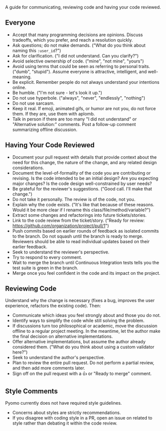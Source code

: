 A guide for communicating, reviewing code and having your code reviewed.

Everyone
--------

* Accept that many programming decisions are opinions. Discuss tradeoffs, which
  you prefer, and reach a resolution quickly.
* Ask questions; do not make demands. ("What do you think about naming this
  `:user_id`?")
* Ask for clarification. ("I did not understand. Can you clarify?")
* Avoid selective ownership of code. ("mine", "not mine", "yours")
* Avoid using terms that could be seen as referring to personal traits. ("dumb",
  "stupid"). Assume everyone is attractive, intelligent, and well-meaning.
* Be explicit. Remember people do not always understand your intentions online.
* Be humble. ("I'm not sure - let's look it up.")
* Do not use hyperbole. ("always", "never", "endlessly", "nothing")
* Do not use sarcasm.
* Keep it real. If emoji, animated gifs, or humor are not you, do not force them.
  If they are, use them with aplomb.
* Talk in person if there are too many "I did not understand" or "Alternative
  solution:" comments. Post a follow-up comment summarizing offline discussion.

Having Your Code Reviewed
-------------------------

* Document your pull request with details that provide context about the need for this change,
  the nature of the change, and any related design considerations.
* Document the level-of-formality of the code you are contributing or revising.  Is the
  code intended to be an initial design?  Are you expecting major changes?  Is the code
  design well-constrained by user needs?
* Be grateful for the reviewer's suggestions. ("Good call. I'll make that
  change.")
* Do not take it personally. The review is of the code, not you.
* Explain why the code exists. ("It's like that because of these reasons. Would
  it be more clear if I rename this class/file/method/variable?")
* Extract some changes and refactorings into future tickets/stories.
* Link to the code review from the ticket/story. ("Ready for review:
  https://github.com/organization/project/pull/1")
* Push commits based on earlier rounds of feedback as isolated commits to the
  branch. Do not squash until the branch is ready to merge. Reviewers should be
  able to read individual updates based on their earlier feedback.
* Seek to understand the reviewer's perspective.
* Try to respond to every comment.
* Wait to merge the branch until Continuous Integration tests
  tells you the test suite is green in the branch.
* Merge once you feel confident in the code and its impact on the project.

Reviewing Code
--------------

Understand why the change is necessary (fixes a bug, improves the user
experience, refactors the existing code). Then:

* Communicate which ideas you feel strongly about and those you do not.
* Identify ways to simplify the code while still solving the problem.
* If discussions turn too philosophical or academic, move the discussion offline
  to a regular project meeting. In the meantime, let the
  author make the final decision on alternative implementations.
* Offer alternative implementations, but assume the author already considered
  them. ("What do you think about using a custom validator here?")
* Seek to understand the author's perspective.
* Plan to review the entire pull request.  Do not perform a partial review, and then add more comments later.
* Sign off on the pull request with a :thumbsup: or "Ready to merge" comment.

Style Comments
--------------

Pyomo currently does not have required style guidelines.  

* Concerns about styles are strictly recommendations.
* If you disagree with coding style in a PR, open an issue on related to style rather than
debating it within the code review.

